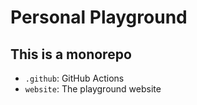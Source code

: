 # Personal Playground

## This is a monorepo

- `.github`: GitHub Actions
- `website`: The playground website
